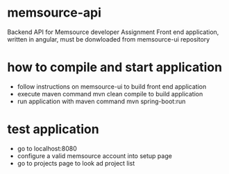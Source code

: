 # memsource-api
Backend API for Memsource developer Assignment
Front end application, written in angular, must be donwloaded from memsource-ui repository

# how to compile and start application
- follow instructions on memsource-ui to build front end application
- execute maven command mvn clean compile to build application
- run application with maven command mvn spring-boot:run

# test application
- go to localhost:8080
- configure a valid memsource account into setup page
- go to projects page to look ad project list
